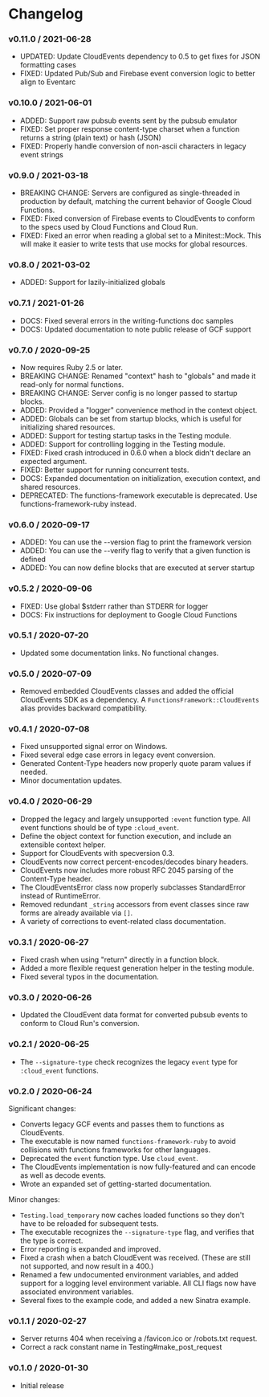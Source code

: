# Changelog

### v0.11.0 / 2021-06-28

* UPDATED: Update CloudEvents dependency to 0.5 to get fixes for JSON formatting cases
* FIXED: Updated Pub/Sub and Firebase event conversion logic to better align to Eventarc

### v0.10.0 / 2021-06-01

* ADDED: Support raw pubsub events sent by the pubsub emulator
* FIXED: Set proper response content-type charset when a function returns a string (plain text) or hash (JSON)
* FIXED: Properly handle conversion of non-ascii characters in legacy event strings

### v0.9.0 / 2021-03-18

* BREAKING CHANGE: Servers are configured as single-threaded in production by default, matching the current behavior of Google Cloud Functions.
* FIXED: Fixed conversion of Firebase events to CloudEvents to conform to the specs used by Cloud Functions and Cloud Run.
* FIXED: Fixed an error when reading a global set to a Minitest::Mock. This will make it easier to write tests that use mocks for global resources.

### v0.8.0 / 2021-03-02

* ADDED: Support for lazily-initialized globals

### v0.7.1 / 2021-01-26

* DOCS: Fixed several errors in the writing-functions doc samples
* DOCS: Updated documentation to note public release of GCF support 

### v0.7.0 / 2020-09-25

* Now requires Ruby 2.5 or later.
* BREAKING CHANGE: Renamed "context" hash to "globals" and made it read-only for normal functions.
* BREAKING CHANGE: Server config is no longer passed to startup blocks.
* ADDED: Provided a "logger" convenience method in the context object.
* ADDED: Globals can be set from startup blocks, which is useful for initializing shared resources.
* ADDED: Support for testing startup tasks in the Testing module.
* ADDED: Support for controlling logging in the Testing module.
* FIXED: Fixed crash introduced in 0.6.0 when a block didn't declare an expected argument.
* FIXED: Better support for running concurrent tests.
* DOCS: Expanded documentation on initialization, execution context, and shared resources.
* DEPRECATED: The functions-framework executable is deprecated. Use functions-framework-ruby instead.

### v0.6.0 / 2020-09-17

* ADDED: You can use the --version flag to print the framework version
* ADDED: You can use the --verify flag to verify that a given function is defined
* ADDED: You can now define blocks that are executed at server startup

### v0.5.2 / 2020-09-06

* FIXED: Use global $stderr rather than STDERR for logger 
* DOCS: Fix instructions for deployment to Google Cloud Functions 

### v0.5.1 / 2020-07-20

* Updated some documentation links. No functional changes.

### v0.5.0 / 2020-07-09

* Removed embedded CloudEvents classes and added the official CloudEvents SDK as a dependency. A `FunctionsFramework::CloudEvents` alias provides backward compatibility.

### v0.4.1 / 2020-07-08

* Fixed unsupported signal error on Windows.
* Fixed several edge case errors in legacy event conversion.
* Generated Content-Type headers now properly quote param values if needed.
* Minor documentation updates.

### v0.4.0 / 2020-06-29

* Dropped the legacy and largely unsupported `:event` function type. All event functions should be of type `:cloud_event`.
* Define the object context for function execution, and include an extensible context helper.
* Support for CloudEvents with specversion 0.3.
* CloudEvents now correct percent-encodes/decodes binary headers.
* CloudEvents now includes more robust RFC 2045 parsing of the Content-Type header.
* The CloudEventsError class now properly subclasses StandardError instead of RuntimeError.
* Removed redundant `_string` accessors from event classes since raw forms are already available via `[]`.
* A variety of corrections to event-related class documentation.

### v0.3.1 / 2020-06-27

* Fixed crash when using "return" directly in a function block.
* Added a more flexible request generation helper in the testing module.
* Fixed several typos in the documentation.

### v0.3.0 / 2020-06-26

* Updated the CloudEvent data format for converted pubsub events to conform to Cloud Run's conversion.

### v0.2.1 / 2020-06-25

* The `--signature-type` check recognizes the legacy `event` type for `:cloud_event` functions.

### v0.2.0 / 2020-06-24

Significant changes:

* Converts legacy GCF events and passes them to functions as CloudEvents.
* The executable is now named `functions-framework-ruby` to avoid collisions with functions frameworks for other languages.
* Deprecated the `event` function type. Use `cloud_event`.
* The CloudEvents implementation is now fully-featured and can encode as well as decode events.
* Wrote an expanded set of getting-started documentation.

Minor changes:

* `Testing.load_temporary` now caches loaded functions so they don't have to be reloaded for subsequent tests.
* The executable recognizes the `--signature-type` flag, and verifies that the type is correct.
* Error reporting is expanded and improved.
* Fixed a crash when a batch CloudEvent was received. (These are still not supported, and now result in a 400.)
* Renamed a few undocumented environment variables, and added support for a logging level environment variable. All CLI flags now have associated environment variables.
* Several fixes to the example code, and added a new Sinatra example.

### v0.1.1 / 2020-02-27

* Server returns 404 when receiving a /favicon.ico or /robots.txt request.
* Correct a rack constant name in Testing#make_post_request

### v0.1.0 / 2020-01-30

* Initial release
